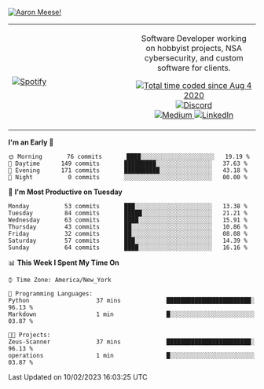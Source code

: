 [![Aaron Meese!](https://user-images.githubusercontent.com/17814535/88975338-a2aabf00-d27f-11ea-963f-8a19608716b4.png)](https://github.com/ajmeese7/readme-ascii "README ASCII")

<!-- Modified from project here: https://github.com/novatorem/novatorem -->
<table width="100%">
  <tr>
  <td width="50%">

&nbsp; <br> [![Spotify](https://ajmeese7.vercel.app/api/spotify)](https://open.spotify.com/user/ajmeese)

  </td>
  <td width="50%">
    <p align="center">
    Software Developer working on hobbyist projects, NSA cybersecurity, and custom software for clients.
    </p>
    <p align="center">
      <a href="https://wakatime.com/@f726891d-3b02-46cd-9b60-e8c59f9e2b14">
        <img src="https://wakatime.com/badge/user/f726891d-3b02-46cd-9b60-e8c59f9e2b14.svg" alt="Total time coded since Aug 4 2020" title="WakaTime" />
      </a>
      <a href="http://link.aaronmeese.com/discord">
        <img src="https://img.shields.io/badge/discord-ajmeese7%234835-369?style=flat-square&logo=discord&logoColor=white&color=purple" alt="Discord" title="Discord">
      </a>
      <br />
      <a href="https://link.aaronmeese.com/medium">
        <img src="https://img.shields.io/badge/medium-ajmeese7-1DB954?style=flat-square&logo=medium&logoColor=white" alt="Medium" title="Medium">
      </a>
      <a href="https://link.aaronmeese.com/linkedin">
        <img src="https://img.shields.io/badge/linkedIn-aaronmeese-1DB954?style=flat-square&logo=linkedin&logoColor=white&color=blue" alt="LinkedIn" title="LinkedIn">
      </a>
    </p>
  </td>

</table>

[//]: <> (The `&nbsp;` is to have Aphelion take up more space)

<!--START_SECTION:waka-->
**I'm an Early 🐤** 

```text
🌞 Morning       76 commits       ████░░░░░░░░░░░░░░░░░░░░░   19.19 % 
🌆 Daytime      149 commits       █████████░░░░░░░░░░░░░░░░   37.63 % 
🌃 Evening      171 commits       ██████████░░░░░░░░░░░░░░░   43.18 % 
🌙 Night          0 commits       ░░░░░░░░░░░░░░░░░░░░░░░░░   00.00 % 

```
📅 **I'm Most Productive on Tuesday** 

```text
Monday          53 commits       ███░░░░░░░░░░░░░░░░░░░░░░   13.38 % 
Tuesday         84 commits       █████░░░░░░░░░░░░░░░░░░░░   21.21 % 
Wednesday       63 commits       ████░░░░░░░░░░░░░░░░░░░░░   15.91 % 
Thursday        43 commits       ██░░░░░░░░░░░░░░░░░░░░░░░   10.86 % 
Friday          32 commits       ██░░░░░░░░░░░░░░░░░░░░░░░   08.08 % 
Saturday        57 commits       ███░░░░░░░░░░░░░░░░░░░░░░   14.39 % 
Sunday          64 commits       ████░░░░░░░░░░░░░░░░░░░░░   16.16 % 

```


📊 **This Week I Spent My Time On** 

```text
⌚︎ Time Zone: America/New_York

💬 Programming Languages: 
Python                   37 mins             ████████████████████████░   96.13 % 
Markdown                 1 min               █░░░░░░░░░░░░░░░░░░░░░░░░   03.87 % 

🐱‍💻 Projects: 
Zeus-Scanner             37 mins             ████████████████████████░   96.13 % 
operations               1 min               █░░░░░░░░░░░░░░░░░░░░░░░░   03.87 % 

```


 Last Updated on 10/02/2023 16:03:25 UTC
<!--END_SECTION:waka-->
